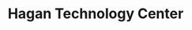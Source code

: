 ---
title: "Hagan Technology Center"
url: /meadville/hagan-technology-center/
shop: Schreibwaren
---